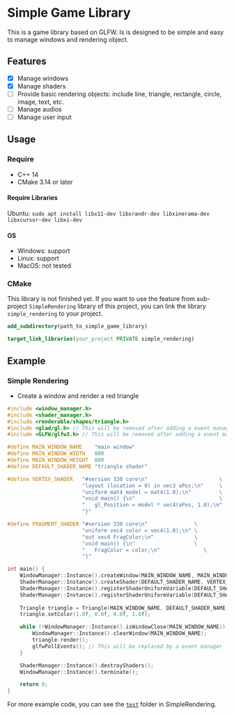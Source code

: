 # Simple Game Library

This is a game library based on GLFW. Is is designed to be simple and easy to manage windows and rendering object.

## Features

- [x] Manage windows
- [x] Manage shaders
- [ ] Provide basic rendering objects: include line, triangle, rectangle, circle, image, text, etc.
- [ ] Manage audios
- [ ] Manage user input

## Usage

### Require

- C++ 14
- CMake 3.14 or later

#### Require Libraries

Ubuntu: `sudo apt install libx11-dev libxrandr-dev libxinerama-dev libxcursor-dev libxi-dev`

#### OS

- Windows: support
- Linux: support
- MacOS: not tested

### CMake

This library is not finished yet. If you want to use the feature from sub-project `SimpleRendering` library of this project, you can link the library `simple_rendering` to your project.

```cmake
add_subdirectory(path_to_simple_game_library)

target_link_libraries(your_project PRIVATE simple_rendering)
```

## Example

### Simple Rendering

- Create a window and render a red triangle

```cpp
#include <window_manager.h>
#include <shader_manager.h>
#include <renderable/shapes/triangle.h>
#include <glad/gl.h> // This will be removed after adding a event manager
#include <GLFW/glfw3.h> // This will be removed after adding a event manager

#define MAIN_WINDOW_NAME    "main window"
#define MAIN_WINDOW_WIDTH   800
#define MAIN_WINDOW_HEIGHT  600
#define DEFAULT_SHADER_NAME "triangle shader"

#define VERTEX_SHADER   "#version 330 core\n"                       \
                        "layout (location = 0) in vec3 aPos;\n"     \
                        "uniform mat4 model = mat4(1.0);\n"         \
                        "void main() {\n"                           \
                        "   gl_Position = model * vec4(aPos, 1.0);\n"  \
                        "}"

#define FRAGMENT_SHADER "#version 330 core\n"               \
                        "uniform vec4 color = vec4(1.0);\n" \
                        "out vec4 FragColor;\n"             \
                        "void main() {\n"                   \
                        "   FragColor = color;\n"              \
                        "}"

int main() {
    WindowManager::Instance().createWindow(MAIN_WINDOW_NAME, MAIN_WINDOW_WIDTH, MAIN_WINDOW_HEIGHT, "Test Window");
    ShaderManager::Instance().createShader(DEFAULT_SHADER_NAME, VERTEX_SHADER, FRAGMENT_SHADER);
    ShaderManager::Instance().registerShaderUniformVariable(DEFAULT_SHADER_NAME, "color", "color");
    ShaderManager::Instance().registerShaderUniformVariable(DEFAULT_SHADER_NAME, "transform", "model");
    
    Triangle triangle = Triangle(MAIN_WINDOW_NAME, DEFAULT_SHADER_NAME, point1, point2, point3);
    triangle.setColor(1.0f, 0.0f, 0.0f, 1.0f);

    while (!WindowManager::Instance().isWindowClose(MAIN_WINDOW_NAME)) {
        WindowManager::Instance().clearWindow(MAIN_WINDOW_NAME);
        triangle.render();
        glfwPollEvents(); // This will be replaced by a event manager
    }

    ShaderManager::Instance().destroyShaders();
    WindowManager::Instance().terminate();

    return 0;
}
```

For more example code, you can see the [`test`](https://github.com/Zch720/SimpleGameLibrary/tree/main/simple_rendering/test) folder in SimpleRendering.
